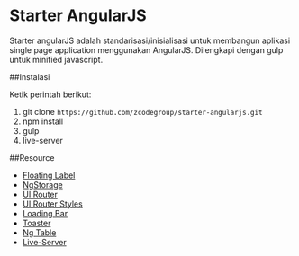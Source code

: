 # Starter AngularJS

Starter angularJS adalah standarisasi/inisialisasi untuk membangun aplikasi single page application menggunakan AngularJS. Dilengkapi dengan gulp untuk minified javascript.



##Instalasi

Ketik perintah berikut:

1. git clone `https://github.com/zcodegroup/starter-angularjs.git`
2. npm install
3. gulp
4. live-server



##Resource

* [Floating Label](http://codepen.io/ftroitsky/pen/xwLcv)
* [NgStorage](https://github.com/gsklee/ngStorage)
* [UI Router](https://github.com/angular-ui/ui-router/wiki)
* [UI Router Styles](https://github.com/manuelmazzuola/angular-ui-router-styles)
* [Loading Bar](http://chieffancypants.github.io/angular-loading-bar/)
* [Toaster](https://github.com/jirikavi/AngularJS-Toaster)
* [Ng Table](http://ng-table.com)
* [Live-Server](https://github.com/tapio/live-server)